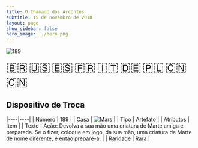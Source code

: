 ```yaml
---
title: O Chamado dos Arcontes
subtitle: 15 de novembro de 2018
layout: page
show_sidebar: false
hero_image: ../hero.png
---
```


![189](https://cdn.keyforgegame.com/media/card_front/pt/341_189_Q8749GRQ2RRW_pt.png)

<span title="Português" style="font-size: 32px;cursor: pointer;" onclick="javascript:document.querySelector('img[alt=\'189\']').src=document.querySelector('img[alt=\'189\']').src.replace(/card_front\/[^/]+/, 'card_front/pt').replace(/_[^/.0-9]+\.png/, '_pt.png')">🇧🇷</span>
<span title="English" style="font-size: 32px;cursor: pointer;" onclick="javascript:document.querySelector('img[alt=\'189\']').src=document.querySelector('img[alt=\'189\']').src.replace(/card_front\/[^/]+/, 'card_front/en').replace(/_[^/.0-9]+\.png/, '_en.png')">🇺🇸</span>
<span title="Español" style="font-size: 32px;cursor: pointer;" onclick="javascript:document.querySelector('img[alt=\'189\']').src=document.querySelector('img[alt=\'189\']').src.replace(/card_front\/[^/]+/, 'card_front/es').replace(/_[^/.0-9]+\.png/, '_es.png')">🇪🇸</span>
<span title="Français" style="font-size: 32px;cursor: pointer;" onclick="javascript:document.querySelector('img[alt=\'189\']').src=document.querySelector('img[alt=\'189\']').src.replace(/card_front\/[^/]+/, 'card_front/fr').replace(/_[^/.0-9]+\.png/, '_fr.png')">🇫🇷</span>
<span title="Italiano" style="font-size: 32px;cursor: pointer;" onclick="javascript:document.querySelector('img[alt=\'189\']').src=document.querySelector('img[alt=\'189\']').src.replace(/card_front\/[^/]+/, 'card_front/it').replace(/_[^/.0-9]+\.png/, '_it.png')">🇮🇹</span>
<span title="Deutsche" style="font-size: 32px;cursor: pointer;" onclick="javascript:document.querySelector('img[alt=\'189\']').src=document.querySelector('img[alt=\'189\']').src.replace(/card_front\/[^/]+/, 'card_front/de').replace(/_[^/.0-9]+\.png/, '_de.png')">🇩🇪</span>
<span title="Polskie" style="font-size: 32px;cursor: pointer;" onclick="javascript:document.querySelector('img[alt=\'189\']').src=document.querySelector('img[alt=\'189\']').src.replace(/card_front\/[^/]+/, 'card_front/pl').replace(/_[^/.0-9]+\.png/, '_pl.png')">🇵🇱</span>
<span title="简体中文" style="font-size: 32px;cursor: pointer;" onclick="javascript:document.querySelector('img[alt=\'189\']').src=document.querySelector('img[alt=\'189\']').src.replace(/card_front\/[^/]+/, 'card_front/zh-hans').replace(/_[^/.0-9]+\.png/, '_zh-hans.png')">🇨🇳</span>
<span title="繁體中文" style="font-size: 32px;cursor: pointer;" onclick="javascript:document.querySelector('img[alt=\'189\']').src=document.querySelector('img[alt=\'189\']').src.replace(/card_front\/[^/]+/, 'card_front/zh-hant').replace(/_[^/.0-9]+\.png/, '_zh-hant.png')">🇨🇳</span>

## Dispositivo de Troca

|----|----|
| Número | 189 |
| Casa | ![Mars](https://archonarcana.com/images/thumb/d/de/Mars.png/22px-Mars.png "Marte") |
| Tipo | Artefato |
| Atributos | Item |
| Texto | Ação: Devolva à sua mão uma criatura de Marte amiga e preparada. Se o fizer, coloque em jogo, da sua mão, uma criatura de Marte de nome diferente,  e então prepare-a. |
| Raridade | Rara |
